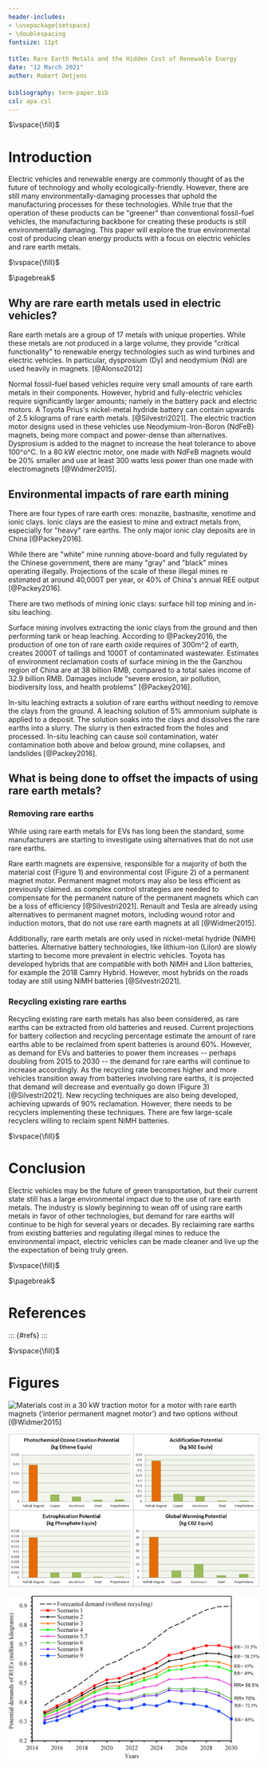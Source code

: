 ```yaml
---
header-includes:
- \usepackage{setspace}
- \doublespacing
fontsize: 11pt

title: Rare Earth Metals and the Hidden Cost of Renewable Energy
date: "12 March 2021"
author: Robert Detjens

bibliography: term-paper.bib
csl: apa.csl
---
```


$\vspace{\fill}$

# Introduction

Electric vehicles and renewable energy are commonly thought of as the future of technology and wholly
ecologically-friendly. However, there are still many environmentally-damaging processes that uphold the manufacturing
processes for these technologies. While true that the operation of these products can be "greener" than conventional
fossil-fuel vehicles, the manufacturing backbone for creating these products is still environmentally damaging. This
paper will explore the true environmental cost of producing clean energy products with a focus on electric vehicles and
rare earth metals.

$\vspace{\fill}$

$\pagebreak$

## Why are rare earth metals used in electric vehicles?

Rare earth metals are a group of 17 metals with unique properties. While these metals are not produced in a large
volume, they provide "critical functionality" to renewable energy technologies such as wind turbines and electric
vehicles. In particular, dysprosium (Dy) and neodymium (Nd) are used heavily in magnets. [@Alonso2012]

Normal fossil-fuel based vehicles require very small amounts of rare earth metals in their components. However, hybrid
and fully-electric vehicles require significantly larger amounts; namely in the battery pack and electric motors. A
Toyota Prius's nickel-metal hydride battery can contain upwards of 2.5 kilograms of rare earth metals. [@Silvestri2021].
The electric traction motor designs used in these vehicles use Neodymium-Iron-Boron (NdFeB) magnets, being more compact
and power-dense than alternatives. Dysprosium is added to the magnet to increase the heat tolerance to above 100^o^C. In
a 80 kW electric motor, one made with NdFeB magnets would be 20% smaller and use at least 300 watts less power than one
made with electromagnets [@Widmer2015].

## Environmental impacts of rare earth mining

There are four types of rare earth ores: monazite, bastnasite, xenotime and ionic clays. Ionic clays are the easiest to
mine and extract metals from, especially for "heavy" rare earths. The only major ionic clay deposits are in China
[@Packey2016].

While there are "white" mine running above-board and fully regulated by the Chinese government, there are many "gray"
and "black" mines operating illegally. Projections of the scale of these illegal mines re estimated at around 40,000T
per year, or 40% of China's annual REE output [@Packey2016].

There are two methods of mining ionic clays: surface hill top mining and in-situ leaching.

Surface mining involves extracting the ionic clays from the ground and then performing tank or heap leaching. According
to @Packey2016, the production of one ton of rare earth oxide requires of 300m^2 of earth, creates 2000T of tailings and
1000T of contaminated wastewater. Estimates of environment reclamation costs of surface mining in the the Ganzhou region
of China are at 38 billion RMB, compared to a total sales income of 32.9 billion RMB. Damages include "severe erosion,
air pollution, biodiversity loss, and health problems" [@Packey2016].

In-situ leaching extracts a solution of rare earths without needing to remove the clays from the ground. A leaching
solution of 5% ammonium sulphate is applied to a deposit. The solution soaks into the clays and dissolves the rare
earths into a slurry. The slurry is then extracted from the holes and processed. In-situ leaching can cause soil
contamination, water contamination both above and below ground, mine collapses, and landslides [@Packey2016].

## What is being done to offset the impacts of using rare earth metals?

### Removing rare earths

While using rare earth metals for EVs has long been the standard, some manufacturers are starting to investigate using
alternatives that do not use rare earths.

Rare earth magnets are expensive, responsible for a majority of both the material cost (Figure 1) and environmental cost
(Figure 2) of a permanent magnet motor. Permanent magnet motors may also be less efficient as previously claimed. as
complex control strategies are needed to compensate for the permanent nature of the permanent magnets which can be a
loss of efficiency [@Silvestri2021]. Renault and Tesla are already using alternatives to permanent magnet motors,
including wound rotor and induction motors, that do not use rare earth magnets at all [@Widmer2015].

Additionally, rare earth metals are only used in nickel-metal hydride (NiMH) batteries. Alternative battery
technologies, like lithium-ion (LiIon) are slowly starting to become more prevalent in electric vehicles. Toyota has
developed hybrids that are compatible with both NiMH and LiIon batteries, for example the 2018 Camry Hybrid. However,
most hybrids on the roads today are still using NiMH batteries [@Silvestri2021].

### Recycling existing rare earths

Recycling existing rare earth metals has also been considered, as rare earths can be extracted from old batteries and
reused. Current projections for battery collection and recycling percentage estimate the amount of rare earths able to
be reclaimed from spent batteries is around 60%. However, as demand for EVs and batteries to power them increases --
perhaps doubling from 2015 to 2030 -- the demand for rare earths will continue to increase accordingly. As the recycling
rate becomes higher and more vehicles transition away from batteries involving rare earths, it is projected that demand
will decrease and eventually go down (Figure 3) [@Silvestri2021]. New recycling techniques are also being developed,
achieving upwards of 90% reclamation. However, there needs to be recyclers implementing these techniques. There are few
large-scale recyclers willing to reclaim spent NiMH batteries.

$\vspace{\fill}$

# Conclusion

Electric vehicles may be the future of green transportation, but their current state still has a large environmental
impact due to the use of rare earth metals. The industry is slowly beginning to wean off of using rare earth metals in
favor of other technologies, but demand for rare earths will continue to be high for several years or decades. By
reclaiming rare earths from existing batteries and regulating illegal mines to reduce the environmental impact, electric
vehicles can be made cleaner and live up the the expectation of being truly green.

$\vspace{\fill}$

$\pagebreak$

# References

::: {#refs}
:::

$\vspace{\fill}$

# Figures

![Materials cost in a 30 kW traction motor for a motor with rare earth magnets (‘interior\
permanent magnet motor’) and two options without [@Widmer2015]](images/motor-with-without-ree.jpg)

![Lifecycle data for the production of the different materials used in electric motors [@Widmer2015]](
images/motor-ggas-emissions.jpg)

![Forecasted demand with different levels of reclamation of rare earths from recycling [@Silvestri2021]](
images/ree-demand-recycling.jpeg)
